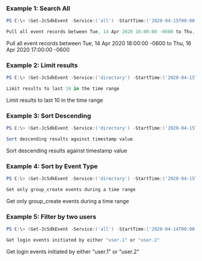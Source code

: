 ### Example 1: Search All

```powershell
PS C:\> (Get-JcSdkEvent -Service:('all') -StartTime:('2020-04-15T00:00:00Z') -EndTime:('2020-04-16T23:00:00Z')).ToJsonString() | ConvertFrom-Json

Pull all event records between Tue, 14 Apr 2020 18:00:00 -0600 to Thu, 16 Apr 2020 17:00:00 -0600
```

Pull all event records between Tue, 14 Apr 2020 18:00:00 -0600 to Thu, 16 Apr 2020 17:00:00 -0600

### Example 2: Limit results

```powershell
PS C:\> (Get-JcSdkEvent -Service:('directory') -StartTime:('2020-04-15T00:00:00Z') -Limit:('10') -EndTime:('2020-04-16T23:00:00Z')).ToJsonString() | ConvertFrom-Json

Limit results to last 10 in the time range
```

Limit results to last 10 in the time range

### Example 3: Sort Descending

```powershell
PS C:\> (Get-JcSdkEvent -Service:('directory') -StartTime:('2020-04-15T00:00:00Z') -Sort:("DESC") -EndTime:('2020-04-16T23:00:00Z')).ToJsonString() | ConvertFrom-Json

Sort descending results against timestamp value
```

Sort descending results against timestamp value

### Example 4: Sort by Event Type

```powershell
PS C:\> (Get-JcSdkEvent -Service:('directory') -StartTime:('2020-04-15T00:00:00Z') -Limit:('10') -EndTime:('2020-04-16T23:00:00Z') -searchTermAnd:@{"event_type" = "group_create"}).ToJsonString() | ConvertFrom-Json

Get only group_create events during a time range
```

Get only group_create events during a time range

### Example 5: Filter by two users

```powershell
PS C:\> (Get-JcSdkEvent -Service:('all') -StartTime:('2020-04-14T00:00:00Z') -EndTime:('2020-04-20T23:00:00Z') -SearchTermOr @{"initiated_by.username" = @("user.1", "user.2")}).ToJsonString() | ConvertFrom-Json

Get login events initiated by either "user.1" or "user.2"
```

Get login events initiated by either "user.1" or "user.2"
